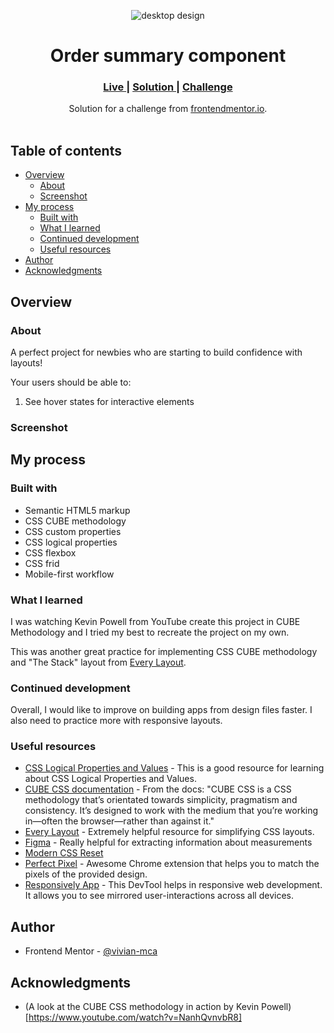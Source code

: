 <p align="center">
  <img src="" alt="desktop design" align="center"/>
</p>

<h1 align="center">Order summary component</h1>

<div align="center">
  <h3>
    <a href="https://vivian-mca.github.io/frontendmentor-projects/Order%20summary%20component/">
      Live
    </a>
    <span> | </span>
    <a href="">
      Solution
    </a>
   <span> | </span>
    <a href="https://www.frontendmentor.io/challenges/order-summary-component-QlPmajDUj">
      Challenge
    </a>
  </h3>
</div>
<div align="center">
   Solution for a challenge from  <a href="https://www.frontendmentor.io/" target="_blank">frontendmentor.io</a>.
</div>
<br> <!-- omit in toc -->

## Table of contents <!-- omit in toc -->
- [Overview](#overview)
  - [About](#about)
  - [Screenshot](#screenshot)
- [My process](#my-process)
  - [Built with](#built-with)
  - [What I learned](#what-i-learned)
  - [Continued development](#continued-development)
  - [Useful resources](#useful-resources)
- [Author](#author)
- [Acknowledgments](#acknowledgments)

## Overview

### About

A perfect project for newbies who are starting to build confidence with layouts!

Your users should be able to:

1. See hover states for interactive elements

### Screenshot

## My process

### Built with

- Semantic HTML5 markup
- CSS CUBE methodology
- CSS custom properties
- CSS logical properties
- CSS flexbox
- CSS frid
- Mobile-first workflow

### What I learned

I was watching Kevin Powell from YouTube create this project in CUBE Methodology and I tried my best to recreate the project on my own.

This was another great practice for implementing CSS CUBE methodology and "The Stack" layout from [Every Layout](https://every-layout.dev/layouts/stack/).

### Continued development

Overall, I would like to improve on building apps from design files faster. I also need to practice more with responsive layouts. 

### Useful resources

- [CSS Logical Properties and Values](https://css-tricks.com/css-logical-properties-and-values/) - This is a good resource for learning about CSS Logical Properties and Values.
- [CUBE CSS documentation](https://cube.fyi/) - From the docs: "CUBE CSS is a CSS methodology that’s orientated towards simplicity, pragmatism and consistency. It’s designed to work with the medium that you’re working in—often the browser—rather than against it."
- [Every Layout](https://every-layout.dev/) - Extremely helpful resource for simplifying CSS layouts.
- [Figma](https://figma.com/) - Really helpful for extracting information about measurements
- [Modern CSS Reset](https://piccalil.li/blog/a-modern-css-reset/)
- [Perfect Pixel](https://chrome.google.com/webstore/detail/perfectpixel-by-welldonec/dkaagdgjmgdmbnecmcefdhjekcoceebi) - Awesome Chrome extension that helps you to match the pixels of the provided design.
- [Responsively App](https://responsively.app/) - This DevTool helps in responsive web development. It allows you to see mirrored user-interactions across all devices.

## Author

- Frontend Mentor - [@vivian-mca](https://www.frontendmentor.io/profile/vivian-mca)

## Acknowledgments

- (A look at the CUBE CSS methodology in action by Kevin Powell)[https://www.youtube.com/watch?v=NanhQvnvbR8]